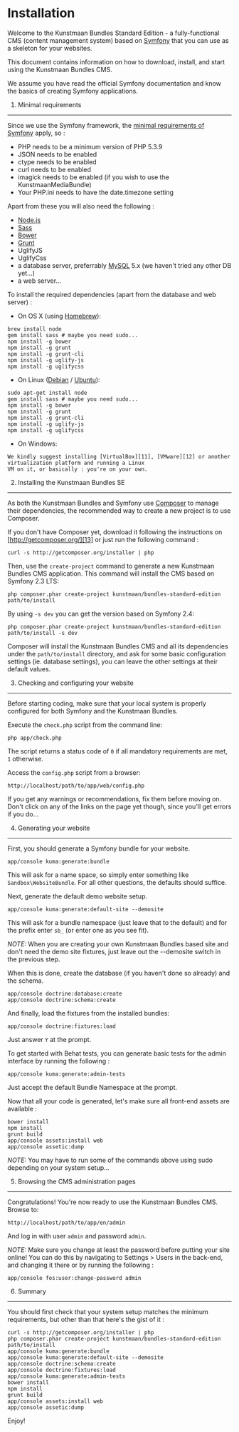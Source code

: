 Installation
============

Welcome to the Kunstmaan Bundles Standard Edition - a fully-functional CMS (content management system) based on
[Symfony][1] that you can use as a skeleton for your websites.

This document contains information on how to download, install, and start using the Kunstmaan Bundles CMS.

We assume you have read the official Symfony documentation and know the basics of creating Symfony applications.


1) Minimal requirements
-----------------------

Since we use the Symfony framework, the [minimal requirements of Symfony][2] apply, so :

- PHP needs to be a minimum version of PHP 5.3.9
- JSON needs to be enabled
- ctype needs to be enabled
- curl needs to be enabled
- imagick needs to be enabled (if you wish to use the KunstmaanMediaBundle)
- Your PHP.ini needs to have the date.timezone setting

Apart from these you will also need the following :

- [Node.js][3]
- [Sass][4]
- [Bower][5]
- [Grunt][6]
- UglifyJS
- UglifyCss
- a database server, preferrably [MySQL][7] 5.x (we haven't tried any other DB yet...)
- a web server...

To install the required dependencies (apart from the database and web server) :

- On OS X (using [Homebrew][8]):

```
brew install node
gem install sass # maybe you need sudo...
npm install -g bower
npm install -g grunt
npm install -g grunt-cli
npm install -g uglify-js
npm install -g uglifycss
```

- On Linux ([Debian][9] / [Ubuntu][10]):

```
sudo apt-get install node
gem install sass # maybe you need sudo...
npm install -g bower
npm install -g grunt
npm install -g grunt-cli
npm install -g uglify-js
npm install -g uglifycss
```

- On Windows:

```
We kindly suggest installing [VirtualBox][11], [VMware][12] or another virtualization platform and running a Linux
VM on it, or basically : you're on your own.
```


2) Installing the Kunstmaan Bundles SE
--------------------------------------

As both the Kunstmaan Bundles and Symfony use [Composer][13] to manage their dependencies, the recommended way to
create a new project is to use Composer.

If you don't have Composer yet, download it following the instructions on [http://getcomposer.org/][13] or just run the
following command :

    curl -s http://getcomposer.org/installer | php

Then, use the `create-project` command to generate a new Kunstmaan Bundles CMS application. This command will install
the CMS based on Symfony 2.3 LTS:

    php composer.phar create-project kunstmaan/bundles-standard-edition path/to/install

By using `-s dev` you can get the version based on Symfony 2.4:

    php composer.phar create-project kunstmaan/bundles-standard-edition path/to/install -s dev

Composer will install the Kunstmaan Bundles CMS and all its dependencies under the `path/to/install` directory, and
ask for some basic configuration settings (ie. database settings), you can leave the other settings at their default
values.


3) Checking and configuring your website
----------------------------------------

Before starting coding, make sure that your local system is properly configured for both Symfony and the Kunstmaan
Bundles.

Execute the `check.php` script from the command line:

    php app/check.php

The script returns a status code of `0` if all mandatory requirements are met, `1` otherwise.

Access the `config.php` script from a browser:

    http://localhost/path/to/app/web/config.php

If you get any warnings or recommendations, fix them before moving on. Don't click on any of the links on the page
yet though, since you'll get errors if you do...


4) Generating your website
--------------------------

First, you should generate a Symfony bundle for your website.

    app/console kuma:generate:bundle

This will ask for a name space, so simply enter something like `Sandbox\WebsiteBundle`. For all other
questions, the defaults should suffice.

Next, generate the default demo website setup.

    app/console kuma:generate:default-site --demosite

This will ask for a bundle namespace (just leave that to the default) and for the prefix enter `sb_` (or enter one as
you see fit).

*NOTE:* When you are creating your own Kunstmaan Bundles based site and don't need the demo site fixtures, just leave
out the --demosite switch in the previous step.

When this is done, create the database (if you haven't done so already) and the schema.

    app/console doctrine:database:create
    app/console doctrine:schema:create

And finally, load the fixtures from the installed bundles:

    app/console doctrine:fixtures:load

Just answer `Y` at the prompt.

To get started with Behat tests, you can generate basic tests for the admin interface by running the following :

    app/console kuma:generate:admin-tests

Just accept the default Bundle Namespace at the prompt.

Now that all your code is generated, let's make sure all front-end assets are available :

```
bower install
npm install
grunt build
app/console assets:install web
app/console assetic:dump
```

*NOTE:* You may have to run some of the commands above using sudo depending on your system setup...


5) Browsing the CMS administration pages
----------------------------------------

Congratulations! You're now ready to use the Kunstmaan Bundles CMS. Browse to:

    http://localhost/path/to/app/en/admin

And log in with user ```admin``` and password ```admin```.

*NOTE:* Make sure you change at least the password before putting your site online! You can do this by navigating to
Settings > Users in the back-end, and changing it there or by running the following :

    app/console fos:user:change-password admin


6) Summary
----------

You should first check that your system setup matches the minimum requirements, but other than that here's the gist
of it :

```
curl -s http://getcomposer.org/installer | php
php composer.phar create-project kunstmaan/bundles-standard-edition path/to/install
app/console kuma:generate:bundle
app/console kuma:generate:default-site --demosite
app/console doctrine:schema:create
app/console doctrine:fixtures:load
app/console kuma:generate:admin-tests
bower install
npm install
grunt build
app/console assets:install web
app/console assetic:dump
```

Enjoy!


[1]:  http://symfony.com/
[2]:  http://symfony.com/doc/current/reference/requirements.html
[3]:  http://nodejs.org/
[4]:  http://sass-lang.com/
[5]:  http://bower.io/
[6]:  http://gruntjs.com/
[7]:  http://www.mysql.com/
[8]:  http://brew.sh/
[9]:  http://www.debian.org/
[10]: http://www.ubuntu.com/
[11]: http://www.virtualbox.org/
[12]: http://www.vmware.com/
[13]: http://getcomposer.org/
